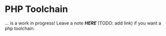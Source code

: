 # PHP Toolchain

... is a work in progress! Leave a note ***HERE*** (TODO: add link) if you want a php toolchain.
